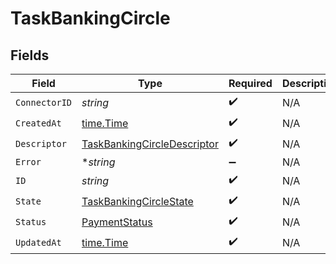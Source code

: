 # TaskBankingCircle


## Fields

| Field                                                                             | Type                                                                              | Required                                                                          | Description                                                                       |
| --------------------------------------------------------------------------------- | --------------------------------------------------------------------------------- | --------------------------------------------------------------------------------- | --------------------------------------------------------------------------------- |
| `ConnectorID`                                                                     | *string*                                                                          | :heavy_check_mark:                                                                | N/A                                                                               |
| `CreatedAt`                                                                       | [time.Time](https://pkg.go.dev/time#Time)                                         | :heavy_check_mark:                                                                | N/A                                                                               |
| `Descriptor`                                                                      | [TaskBankingCircleDescriptor](../../models/shared/taskbankingcircledescriptor.md) | :heavy_check_mark:                                                                | N/A                                                                               |
| `Error`                                                                           | **string*                                                                         | :heavy_minus_sign:                                                                | N/A                                                                               |
| `ID`                                                                              | *string*                                                                          | :heavy_check_mark:                                                                | N/A                                                                               |
| `State`                                                                           | [TaskBankingCircleState](../../models/shared/taskbankingcirclestate.md)           | :heavy_check_mark:                                                                | N/A                                                                               |
| `Status`                                                                          | [PaymentStatus](../../models/shared/paymentstatus.md)                             | :heavy_check_mark:                                                                | N/A                                                                               |
| `UpdatedAt`                                                                       | [time.Time](https://pkg.go.dev/time#Time)                                         | :heavy_check_mark:                                                                | N/A                                                                               |